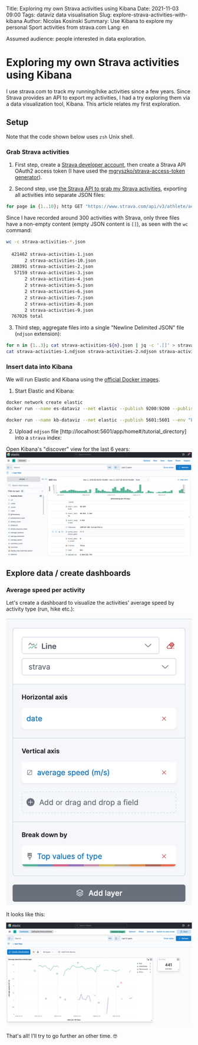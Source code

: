 Title: Exploring my own Strava activities using Kibana
Date: 2021-11-03 09:00
Tags: dataviz data visualisation
Slug: explore-strava-activities-with-kibana
Author: Nicolas Kosinski
Summary: Use Kibana to explore my personal Sport activities from strava.com
Lang: en

Assumed audience: people interested in data exploration.

# Exploring my own Strava activities using Kibana

I use strava.com to track my running/hike activities since a few years. Since Strava provides an API to export my activities, I had a try exploring
them via a data visualization tool, Kibana. This article relates my first exploration.


## Setup

Note that the code shown below uses `zsh` Unix shell. 

### Grab Strava activities

1. First step, create a [Strava developer account](https://developers.strava.com/docs/getting-started/#account), then create a Strava API OAuth2 access token (I have used the [mgryszko/strava-access-token generator](https://github.com/mgryszko/strava-access-token)).

2. Second step, use [the Strava API to grab my Strava activities](https://developers.strava.com/docs/reference/#api-Activities-getLoggedInAthleteActivities), exporting all activities into separate JSON files:

```zsh
for page in {1..10}; http GET "https://www.strava.com/api/v3/athlete/activities?include_all_efforts=&per_page=200&page=${page}" "Authorization: Bearer $TOKEN" > strava-activities-${page}.json
```

Since I have recorded around 300 activities with Strava, only three files have a non-empty content (empty JSON content is `[]`), as seen with the `wc` command:

```zsh
wc -c strava-activities-*.json

  421462 strava-activities-1.json
       2 strava-activities-10.json
  288391 strava-activities-2.json
   57159 strava-activities-3.json
       2 strava-activities-4.json
       2 strava-activities-5.json
       2 strava-activities-6.json
       2 strava-activities-7.json
       2 strava-activities-8.json
       2 strava-activities-9.json
  767026 total
```

3. Third step, aggregate files into a single "Newline Delimited JSON" file (`ndjson` extension):

```zsh
for n in {1..3}; cat strava-activities-${n}.json | jq -c '.[]' > strava-activities-${n}.ndjson
cat strava-activities-1.ndjson strava-activities-2.ndjson strava-activities-3.ndjson >> strava-activities.ndjson
```

### Insert data into Kibana

We will run Elastic and Kibana using the [official Docker images](https://www.elastic.co/guide/en/kibana/current/docker.html).

1. Start Elastic and Kibana:

```sh
docker network create elastic
docker run --name es-dataviz --net elastic --publish 9200:9200 --publish 9300:9300 --env "discovery.type=single-node" --env "xpack.security.enabled=false" docker.elastic.co/elasticsearch/elasticsearch:7.15.1
```

```sh
docker run --name kb-dataviz --net elastic --publish 5601:5601 --env "ELASTICSEARCH_HOSTS=http://es-dataviz:9200" --env "xpack.security.enabled=false" docker.elastic.co/kibana/kibana:7.15.1
```

2. Upload `ndjson` file [http://localhost:5601/app/home#/tutorial_directory] into a `strava` index:

Open Kibana's "discover" view for the last 6 years:
<img alt="Discover Kibana" src="images/explore-strava-discover.png">

## Explore data / create dashboards

### Average speed per activity


Let's create a dashboard to visualize the activities' average speed by activity type (run, hike etc.):

<img alt="Create Kibana dashboard" src="images/explore-strava-create-dashboard.png">

It looks like this:

<img width="1436" alt="Create Kibana dashboard" src="images/explore-strava-dashboard.png">

That's all! I'll try to go further an other time. 🤓
